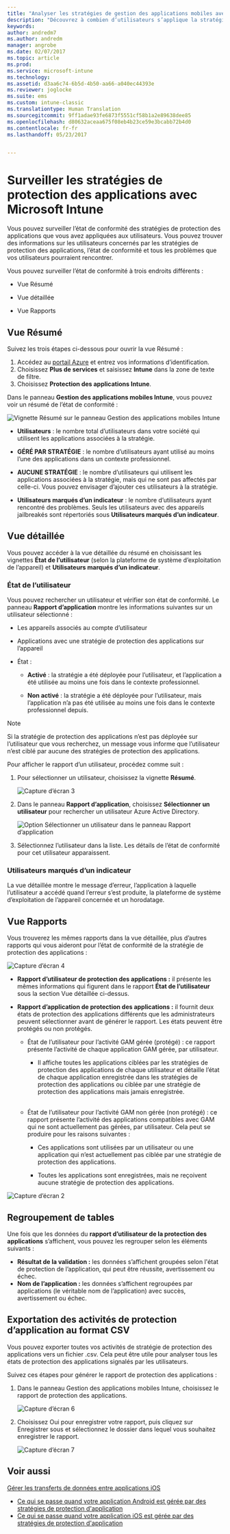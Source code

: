 ```yaml
---
title: "Analyser les stratégies de gestion des applications mobiles avec Microsoft Intune | Microsoft Docs"
description: "Découvrez à combien d’utilisateurs s’applique la stratégie et explorez pour accéder à plus d’informations."
keywords: 
author: andredm7
ms.author: andredm
manager: angrobe
ms.date: 02/07/2017
ms.topic: article
ms.prod: 
ms.service: microsoft-intune
ms.technology: 
ms.assetid: d3aa6c74-6b5d-4b50-aa66-a040ec44393e
ms.reviewer: joglocke
ms.suite: ems
ms.custom: intune-classic
ms.translationtype: Human Translation
ms.sourcegitcommit: 9ff1adae93fe6873f5551cf58b1a2e89638dee85
ms.openlocfilehash: d80632aceaa675f08eb4b23ce59e3bcabb72b4d0
ms.contentlocale: fr-fr
ms.lasthandoff: 05/23/2017


---
```


# <a name="monitor-app-protection-policies-with-microsoft-intune"></a>Surveiller les stratégies de protection des applications avec Microsoft Intune
Vous pouvez surveiller l’état de conformité des stratégies de protection des applications que vous avez appliquées aux utilisateurs. Vous pouvez trouver des informations sur les utilisateurs concernés par les stratégies de protection des applications, l’état de conformité et tous les problèmes que vos utilisateurs pourraient rencontrer.

Vous pouvez surveiller l’état de conformité à trois endroits différents :

-   Vue Résumé

-   Vue détaillée

-   Vue Rapports

## <a name="summary-view"></a>Vue Résumé

Suivez les trois étapes ci-dessous pour ouvrir la vue Résumé :

1. Accédez au [portail Azure](https://portal.azure.com) et entrez vos informations d’identification.
2. Choisissez **Plus de services** et saisissez **Intune** dans la zone de texte de filtre.
3. Choisissez **Protection des applications Intune**.

Dans le panneau **Gestion des applications mobiles Intune**, vous pouvez voir un résumé de l’état de conformité :

![Vignette Résumé sur le panneau Gestion des applications mobiles Intune](../media/mam-azure-portal-user-status-summary.png)

-   **Utilisateurs** : le nombre total d’utilisateurs dans votre société qui utilisent les applications associées à la stratégie.

-   **GÉRÉ PAR STRATÉGIE** : le nombre d’utilisateurs ayant utilisé au moins l’une des applications dans un contexte professionnel.

-   **AUCUNE STRATÉGIE** : le nombre d’utilisateurs qui utilisent les applications associées à la stratégie, mais qui ne sont pas affectés par celle-ci. Vous pouvez envisager d’ajouter ces utilisateurs à la stratégie.

- **Utilisateurs marqués d’un indicateur** : le nombre d’utilisateurs ayant rencontré des problèmes. Seuls les utilisateurs avec des appareils jailbreakés sont répertoriés sous **Utilisateurs marqués d’un indicateur**.


## <a name="detailed-view"></a>Vue détaillée
Vous pouvez accéder à la vue détaillée du résumé en choisissant les vignettes **État de l’utilisateur** (selon la plateforme de système d’exploitation de l’appareil) et **Utilisateurs marqués d’un indicateur**.

### <a name="user-status"></a>État de l’utilisateur
Vous pouvez rechercher un utilisateur et vérifier son état de conformité. Le panneau **Rapport d’application** montre les informations suivantes sur un utilisateur sélectionné :
- Les appareils associés au compte d’utilisateur

- Applications avec une stratégie de protection des applications sur l’appareil

- État :

  - **Activé** : la stratégie a été déployée pour l’utilisateur, et l’application a été utilisée au moins une fois dans le contexte professionnel.

  - **Non activé** : la stratégie a été déployée pour l’utilisateur, mais l’application n’a pas été utilisée au moins une fois dans le contexte professionnel depuis.

>[!NOTE]
> Si la stratégie de protection des applications n’est pas déployée sur l’utilisateur que vous recherchez, un message vous informe que l’utilisateur n’est ciblé par aucune des stratégies de protection des applications.

Pour afficher le rapport d’un utilisateur, procédez comme suit :

1.  Pour sélectionner un utilisateur, choisissez la vignette **Résumé**.

    ![Capture d’écran 3](../media/MAM-reporting-6.png)

2. Dans le panneau **Rapport d’application**, choisissez **Sélectionner un utilisateur** pour rechercher un utilisateur Azure Active Directory.

    ![Option Sélectionner un utilisateur dans le panneau Rapport d’application](../media/MAM-reporting-2.png)

3. Sélectionnez l’utilisateur dans la liste. Les détails de l’état de conformité pour cet utilisateur apparaissent.

### <a name="flagged-users"></a>Utilisateurs marqués d’un indicateur
La vue détaillée montre le message d’erreur, l’application à laquelle l’utilisateur a accédé quand l’erreur s’est produite, la plateforme de système d’exploitation de l’appareil concernée et un horodatage.

## <a name="reporting-view"></a>Vue Rapports

Vous trouverez les mêmes rapports dans la vue détaillée, plus d’autres rapports qui vous aideront pour l’état de conformité de la stratégie de protection des applications :

![Capture d’écran 4](../media/MAM-reporting-7.png)

-   **Rapport d’utilisateur de protection des applications :** il présente les mêmes informations qui figurent dans le rapport **État de l’utilisateur** sous la section Vue détaillée ci-dessus.

-   **Rapport d’application de protection des applications :** il fournit deux états de protection des applications différents que les administrateurs peuvent sélectionner avant de générer le rapport. Les états peuvent être protégés ou non protégés.

    -   État de l’utilisateur pour l’activité GAM gérée (protégé) : ce rapport présente l’activité de chaque application GAM gérée, par utilisateur.

        -   Il affiche toutes les applications ciblées par les stratégies de protection des applications de chaque utilisateur et détaille l’état de chaque application enregistrée dans les stratégies de protection des applications ou ciblée par une stratégie de protection des applications mais jamais enregistrée.
<br></br>
    -   État de l’utilisateur pour l’activité GAM non gérée (non protégé) : ce rapport présente l’activité des applications compatibles avec GAM qui ne sont actuellement pas gérées, par utilisateur. Cela peut se produire pour les raisons suivantes :

        -   Ces applications sont utilisées par un utilisateur ou une application qui n’est actuellement pas ciblée par une stratégie de protection des applications.

        -   Toutes les applications sont enregistrées, mais ne reçoivent aucune stratégie de protection des applications.

![Capture d’écran 2](../media/MAM-reporting-4.png)

## <a name="table-grouping"></a>Regroupement de tables

Une fois que les données du **rapport d’utilisateur de la protection des applications** s’affichent, vous pouvez les regrouper selon les éléments suivants :

- **Résultat de la validation :** les données s’affichent groupées selon l'état de protection de l’application, qui peut être réussite, avertissement ou échec.
- **Nom de l’application :** les données s’affichent regroupées par applications (le véritable nom de l’application) avec succès, avertissement ou échec.

## <a name="export-app-protection-activities-to-csv"></a>Exportation des activités de protection d’application au format CSV

Vous pouvez exporter toutes vos activités de stratégie de protection des applications vers un fichier .csv. Cela peut être utile pour analyser tous les états de protection des applications signalés par les utilisateurs.

Suivez ces étapes pour générer le rapport de protection des applications :

1. Dans le panneau Gestion des applications mobiles Intune, choisissez le rapport de protection des applications.

    ![Capture d’écran 6](../media/app-protection-report-csv-2.png)

2. Choisissez Oui pour enregistrer votre rapport, puis cliquez sur Enregistrer sous et sélectionnez le dossier dans lequel vous souhaitez enregistrer le rapport.

    ![Capture d’écran 7](../media/app-protection-report-csv-1.png)

## <a name="see-also"></a>Voir aussi
[Gérer les transferts de données entre applications iOS](manage-data-transfer-between-ios-apps-with-microsoft-intune.md)

* [Ce qui se passe quand votre application Android est gérée par des stratégies de protection d'application](user-experience-for-mam-enabled-android-apps-with-microsoft-intune.md)
* [Ce qui se passe quand votre application iOS est gérée par des stratégies de protection d'application](user-experience-for-mam-enabled-ios-apps-with-microsoft-intune.md)

